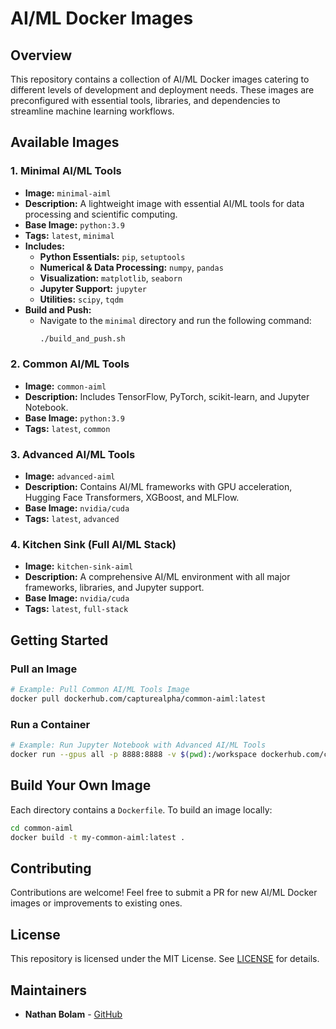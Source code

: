 # AI/ML Docker Images

## Overview
This repository contains a collection of AI/ML Docker images catering to different levels of development and deployment needs. These images are preconfigured with essential tools, libraries, and dependencies to streamline machine learning workflows.

## Available Images

### 1. Minimal AI/ML Tools
- **Image:** `minimal-aiml`
- **Description:** A lightweight image with essential AI/ML tools for data processing and scientific computing.
- **Base Image:** `python:3.9`
- **Tags:** `latest`, `minimal`
- **Includes:**
  - **Python Essentials:** `pip`, `setuptools`
  - **Numerical & Data Processing:** `numpy`, `pandas`
  - **Visualization:** `matplotlib`, `seaborn`
  - **Jupyter Support:** `jupyter`
  - **Utilities:** `scipy`, `tqdm`
- **Build and Push:**
  - Navigate to the `minimal` directory and run the following command:
    ```sh
    ./build_and_push.sh
    ```

### 2. Common AI/ML Tools
- **Image:** `common-aiml`
- **Description:** Includes TensorFlow, PyTorch, scikit-learn, and Jupyter Notebook.
- **Base Image:** `python:3.9`
- **Tags:** `latest`, `common`

### 3. Advanced AI/ML Tools
- **Image:** `advanced-aiml`
- **Description:** Contains AI/ML frameworks with GPU acceleration, Hugging Face Transformers, XGBoost, and MLFlow.
- **Base Image:** `nvidia/cuda`
- **Tags:** `latest`, `advanced`

### 4. Kitchen Sink (Full AI/ML Stack)
- **Image:** `kitchen-sink-aiml`
- **Description:** A comprehensive AI/ML environment with all major frameworks, libraries, and Jupyter support.
- **Base Image:** `nvidia/cuda`
- **Tags:** `latest`, `full-stack`

## Getting Started
### Pull an Image
```sh
# Example: Pull Common AI/ML Tools Image
docker pull dockerhub.com/capturealpha/common-aiml:latest
```

### Run a Container
```sh
# Example: Run Jupyter Notebook with Advanced AI/ML Tools
docker run --gpus all -p 8888:8888 -v $(pwd):/workspace dockerhub.com/capturealpha/advanced-aiml
```

## Build Your Own Image
Each directory contains a `Dockerfile`. To build an image locally:
```sh
cd common-aiml
docker build -t my-common-aiml:latest .
```

## Contributing
Contributions are welcome! Feel free to submit a PR for new AI/ML Docker images or improvements to existing ones.

## License
This repository is licensed under the MIT License. See [LICENSE](LICENSE) for details.

## Maintainers
- **Nathan Bolam** - [GitHub](https://github.com/yourusername)